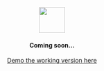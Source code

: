 <div align="Center">
  <img src="https://github.com/allgeo/issues/assets/62227321/65416066-0a46-4d92-ae70-ddc7077c66c8" width="60">
  <h4>Coming soon...</h4>
  <a href="https://find-issues.netlify.app">Demo the working version here</a>  
</div>

